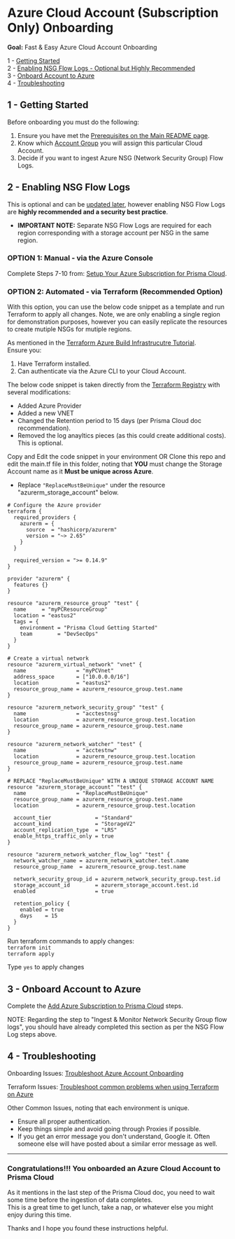 # Azure Cloud Account (Subscription Only) Onboarding

**Goal:** Fast & Easy Azure Cloud Account Onboarding
   
1 - [Getting Started](#head1)   
2 - [Enabling NSG Flow Logs - Optional but Highly Recommended](#head2)   
3 - [Onboard Account to Azure](#head3)   
4 - [Troubleshooting](#head4)   
   
## 1 - <a name="head1"></a> Getting Started 
Before onboarding you must do the following:
   
1. Ensure you have met the [Prerequisites on the Main README page](../README.md#1----prerequisities--assumptions).
2. Know which [Account Group](https://docs.paloaltonetworks.com/prisma/prisma-cloud/prisma-cloud-admin/manage-prisma-cloud-administrators/create-account-groups) you will assign this particular Cloud Account.
3. Decide if you want to ingest Azure NSG (Network Security Group) Flow Logs.

## 2 - <a name="head2"></a> Enabling NSG Flow Logs 
This is optional and can be [updated later](https://docs.paloaltonetworks.com/prisma/prisma-cloud/prisma-cloud-admin/connect-your-cloud-platform-to-prisma-cloud/onboard-your-azure-account/update-an-onboarded-azure-account.html), however enabling NSG Flow Logs are **highly recommended and a security best practice**.
   
- **IMPORTANT NOTE:** Separate NSG Flow Logs are required for each region corresponding with a storage account per NSG in the same region.  
   
### OPTION 1: Manual - via the Azure Console
Complete Steps 7-10 from: [Setup Your Azure Subscription for Prisma Cloud](https://docs.paloaltonetworks.com/prisma/prisma-cloud/prisma-cloud-admin/connect-your-cloud-platform-to-prisma-cloud/onboard-your-azure-account/set-up-your-azure-account.html#id3c86dfb2-8ffb-4a60-9416-f15c5cec3ed6).  

### OPTION 2: Automated - via Terraform (Recommended Option)
With this option, you can use the below code snippet as a template and run Terraform to apply all changes.  Note, we are only enabling a single region for demonstration purposes, however you can easily replicate the resources to create mutiple NSGs for mutiple regions.

As mentioned in the [Terraform Azure Build Infrastrucutre Tutorial](https://learn.hashicorp.com/tutorials/terraform/azure-build?in=terraform/azure-get-started#prerequisites).  
Ensure you:
1. Have Terraform installed.
2. Can authenticate via the Azure CLI to your Cloud Account.

The below code snippet is taken directly from the [Terraform Registry](https://registry.terraform.io/providers/hashicorp/azurerm/latest/docs/resources/network_watcher_flow_log) with several modifications:
   - Added Azure Provider
   - Added a new VNET
   - Changed the Retention period to 15 days (per Prisma Cloud doc recommendation).
   - Removed the log anayltics pieces (as this could create additional costs).  This is optional.   
   
Copy and Edit the code snippet in your environment OR Clone this repo and edit the main.tf file in this folder, noting that **YOU** must change the Storage Account name as it **Must be unique across Azure**.
- Replace `"ReplaceMustBeUnique"` under the resource "azurerm_storage_account" below.

```
# Configure the Azure provider
terraform {
  required_providers {
    azurerm = {
      source  = "hashicorp/azurerm"
      version = "~> 2.65"
    }
  }

  required_version = ">= 0.14.9"
}

provider "azurerm" {
  features {}
}

resource "azurerm_resource_group" "test" {
  name     = "myPCResourceGroup"
  location = "eastus2"
  tags = {
    environment = "Prisma Cloud Getting Started"
    team        = "DevSecOps"
  }
}

# Create a virtual network
resource "azurerm_virtual_network" "vnet" {
  name                = "myPCVnet"
  address_space       = ["10.0.0.0/16"]
  location            = "eastus2"
  resource_group_name = azurerm_resource_group.test.name
}

resource "azurerm_network_security_group" "test" {
  name                = "acctestnsg"
  location            = azurerm_resource_group.test.location
  resource_group_name = azurerm_resource_group.test.name
}

resource "azurerm_network_watcher" "test" {
  name                = "acctestnw"
  location            = azurerm_resource_group.test.location
  resource_group_name = azurerm_resource_group.test.name
}

# REPLACE "ReplaceMustBeUnique" WITH A UNIQUE STORAGE ACCOUNT NAME
resource "azurerm_storage_account" "test" {
  name                = "ReplaceMustBeUnique"
  resource_group_name = azurerm_resource_group.test.name
  location            = azurerm_resource_group.test.location

  account_tier              = "Standard"
  account_kind              = "StorageV2"
  account_replication_type  = "LRS"
  enable_https_traffic_only = true
}

resource "azurerm_network_watcher_flow_log" "test" {
  network_watcher_name = azurerm_network_watcher.test.name
  resource_group_name  = azurerm_resource_group.test.name

  network_security_group_id = azurerm_network_security_group.test.id
  storage_account_id        = azurerm_storage_account.test.id
  enabled                   = true

  retention_policy {
    enabled = true
    days    = 15
  }
}
```
   
Run terraform commands to apply changes:   
`terraform init`  
`terraform apply`  
   
Type `yes` to apply changes

## 3 - <a name="head3"></a> Onboard Account to Azure
Complete the [Add Azure Subscription to Prisma Cloud](https://docs.paloaltonetworks.com/prisma/prisma-cloud/prisma-cloud-admin/connect-your-cloud-platform-to-prisma-cloud/onboard-your-azure-account/add-azure-cloud-account-on-prisma-cloud.html) steps.   
   
NOTE: Regarding the step to "Ingest & Monitor Network Security Group flow logs", you should have already completed this section as per the NSG Flow Log steps above.

## 4 - <a name="head4"></a> Troubleshooting
Onboarding Issues: [Troubleshoot Azure Account Onboarding](https://docs.paloaltonetworks.com/prisma/prisma-cloud/prisma-cloud-admin/connect-your-cloud-platform-to-prisma-cloud/onboard-your-azure-account/troubleshoot-azure-account-onboarding.html)
   
Terraform Issues: [Troubleshoot common problems when using Terraform on Azure](https://docs.microsoft.com/en-us/azure/developer/terraform/troubleshoot)
   
Other Common Issues, noting that each environment is unique.
- Ensure all proper authentication.
- Keep things simple and avoid going through Proxies if possible.
- If you get an error message you don't understand, Google it.  Often someone else will have posted about a similar error message as well.

---

### Congratulations!!!  You onboarded an Azure Cloud Account to Prisma Cloud
As it mentions in the last step of the Prisma Cloud doc, you need to wait some time before the ingestion of data completes.   
This is a great time to get lunch, take a nap, or whatever else you might enjoy during this time.   
   
Thanks and I hope you found these instructions helpful.

